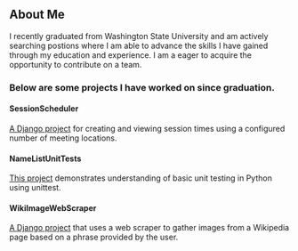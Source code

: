 ## About Me
I recently graduated from Washington State University and am actively searching postions where I am able to advance the skills I have gained through my education and experience. I am a eager to acquire the opportunity to contribute on a team. 
### Below are some projects I have worked on since graduation.
#### SessionScheduler
[A Django project](https://github.com/Josh-Sweet/SessionScheduler) for creating and viewing session times using a configured number of meeting locations.
#### NameListUnitTests
[This project](https://github.com/Josh-Sweet/NameListUnitTests) demonstrates understanding of basic unit testing in Python using unittest.
#### WikiImageWebScraper 
[A Django project](https://github.com/Josh-Sweet/WikiImageWebScraper) that uses a web scraper to gather images from a Wikipedia page based on a phrase provided by the user.
